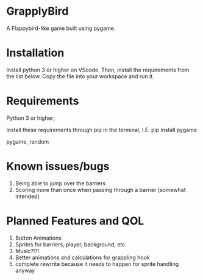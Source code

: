# GrapplyBird
A Flappybird-like game built using pygame.
# Installation
Install python 3 or higher on VScode. Then, install the requirements from the list below. Copy the file into your workspace and run it.
# Requirements
Python 3 or higher;

Install these requirements through pip in the terminal; I.E. pip install pygame

pygame,
random

# Known issues/bugs
1. Being able to jump over the barriers
2. Scoring more than once when passing through a barrier (somewhat intended)

# Planned Features and QOL
1. Button Animations
2. Sprites for barriers, player, background, etc
3. Music?!?!
4. Better animations and calculations for grappling hook
5. complete rewrrite because it needs to happen for sprite handling anyway
